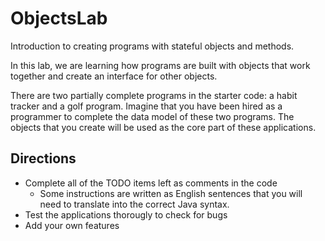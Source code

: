 # ObjectsLab
Introduction to creating programs with stateful objects and methods.

In this lab, we are learning how programs are built with objects that work together and create an interface for other objects. 

There are two partially complete programs in the starter code: a habit tracker and a golf program. Imagine that you have been hired as a programmer to complete the data model of these two programs. The objects that you create will be used as the core part of these applications.

## Directions
- Complete all of the TODO items left as comments in the code
  - Some instructions are written as English sentences that you will need to translate into the correct Java syntax.
- Test the applications thorougly to check for bugs
- Add your own features

